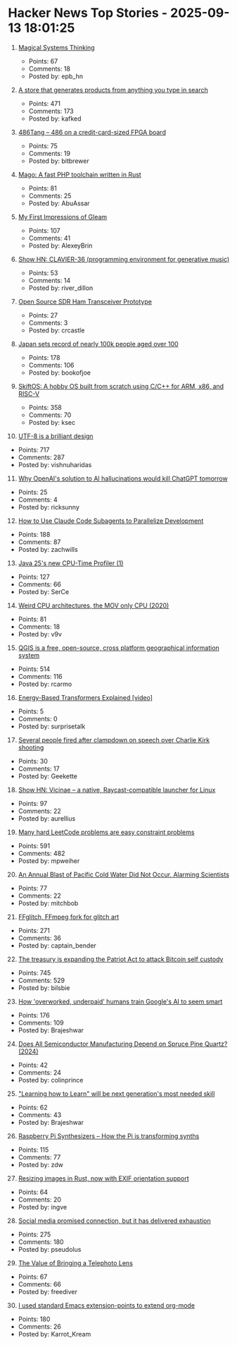 # Hacker News Top Stories - 2025-09-13 18:01:25

1. [Magical Systems Thinking](https://worksinprogress.co/issue/magical-systems-thinking/)
   - Points: 67
   - Comments: 18
   - Posted by: epb_hn

2. [A store that generates products from anything you type in search](https://anycrap.shop/)
   - Points: 471
   - Comments: 173
   - Posted by: kafked

3. [486Tang – 486 on a credit-card-sized FPGA board](https://nand2mario.github.io/posts/2025/486tang_486_on_a_credit_card_size_fpga_board/)
   - Points: 75
   - Comments: 19
   - Posted by: bitbrewer

4. [Mago: A fast PHP toolchain written in Rust](https://github.com/carthage-software/mago)
   - Points: 81
   - Comments: 25
   - Posted by: AbuAssar

5. [My First Impressions of Gleam](https://mtlynch.io/notes/gleam-first-impressions/)
   - Points: 107
   - Comments: 41
   - Posted by: AlexeyBrin

6. [Show HN: CLAVIER-36 (programming environment for generative music)](https://clavier36.com/p/LtZDdcRP3haTWHErgvdM)
   - Points: 53
   - Comments: 14
   - Posted by: river_dillon

7. [Open Source SDR Ham Transceiver Prototype](https://m17project.org/2025/08/18/first-linht-tests/)
   - Points: 27
   - Comments: 3
   - Posted by: crcastle

8. [Japan sets record of nearly 100k people aged over 100](https://www.bbc.com/news/articles/cd07nljlyv0o)
   - Points: 178
   - Comments: 106
   - Posted by: bookofjoe

9. [SkiftOS: A hobby OS built from scratch using C/C++ for ARM, x86, and RISC-V](https://skiftos.org)
   - Points: 358
   - Comments: 70
   - Posted by: ksec

10. [UTF-8 is a brilliant design](https://iamvishnu.com/posts/utf8-is-brilliant-design)
   - Points: 717
   - Comments: 287
   - Posted by: vishnuharidas

11. [Why OpenAI's solution to AI hallucinations would kill ChatGPT tomorrow](https://theconversation.com/why-openais-solution-to-ai-hallucinations-would-kill-chatgpt-tomorrow-265107)
   - Points: 25
   - Comments: 4
   - Posted by: ricksunny

12. [How to Use Claude Code Subagents to Parallelize Development](https://zachwills.net/how-to-use-claude-code-subagents-to-parallelize-development/)
   - Points: 188
   - Comments: 87
   - Posted by: zachwills

13. [Java 25's new CPU-Time Profiler (1)](https://mostlynerdless.de/blog/2025/06/11/java-25s-new-cpu-time-profiler-1/)
   - Points: 127
   - Comments: 66
   - Posted by: SerCe

14. [Weird CPU architectures, the MOV only CPU (2020)](https://justanotherelectronicsblog.com/?p=771)
   - Points: 81
   - Comments: 18
   - Posted by: v9v

15. [QGIS is a free, open-source, cross platform geographical information system](https://github.com/qgis/QGIS)
   - Points: 514
   - Comments: 116
   - Posted by: rcarmo

16. [Energy-Based Transformers Explained [video]](https://www.youtube.com/watch?v=LUQkWzjv2RM)
   - Points: 5
   - Comments: 0
   - Posted by: surprisetalk

17. [Several people fired after clampdown on speech over Charlie Kirk shooting](https://www.theguardian.com/us-news/2025/sep/13/charlie-kirk-shooting-people-fired-social-media)
   - Points: 30
   - Comments: 17
   - Posted by: Geekette

18. [Show HN: Vicinae – a native, Raycast-compatible launcher for Linux](https://github.com/vicinaehq/vicinae)
   - Points: 97
   - Comments: 22
   - Posted by: aurellius

19. [Many hard LeetCode problems are easy constraint problems](https://buttondown.com/hillelwayne/archive/many-hard-leetcode-problems-are-easy-constraint/)
   - Points: 591
   - Comments: 482
   - Posted by: mpweiher

20. [An Annual Blast of Pacific Cold Water Did Not Occur, Alarming Scientists](https://www.nytimes.com/2025/09/12/climate/pacific-cold-water-upwelling.html)
   - Points: 77
   - Comments: 22
   - Posted by: mitchbob

21. [FFglitch, FFmpeg fork for glitch art](https://ffglitch.org/gallery/)
   - Points: 271
   - Comments: 36
   - Posted by: captain_bender

22. [The treasury is expanding the Patriot Act to attack Bitcoin self custody](https://www.tftc.io/treasury-iexpanding-patriot-act/)
   - Points: 745
   - Comments: 529
   - Posted by: bilsbie

23. [How 'overworked, underpaid' humans train Google's AI to seem smart](https://www.theguardian.com/technology/2025/sep/11/google-gemini-ai-training-humans)
   - Points: 176
   - Comments: 109
   - Posted by: Brajeshwar

24. [Does All Semiconductor Manufacturing Depend on Spruce Pine Quartz? (2024)](https://www.construction-physics.com/p/does-all-semiconductor-manufacturing)
   - Points: 42
   - Comments: 24
   - Posted by: colinprince

25. ["Learning how to Learn" will be next generation's most needed skill](https://techxplore.com/news/2025-09-google-ai-scientist-generation-skill.html)
   - Points: 62
   - Comments: 43
   - Posted by: Brajeshwar

26. [Raspberry Pi Synthesizers – How the Pi is transforming synths](https://www.gearnews.com/raspberry-pi-synthesizers-how-the-pi-is-transforming-synths/)
   - Points: 115
   - Comments: 77
   - Posted by: zdw

27. [Resizing images in Rust, now with EXIF orientation support](https://alexwlchan.net/2025/create-thumbnail-is-exif-aware/)
   - Points: 64
   - Comments: 20
   - Posted by: ingve

28. [Social media promised connection, but it has delivered exhaustion](https://www.noemamag.com/the-last-days-of-social-media/)
   - Points: 275
   - Comments: 180
   - Posted by: pseudolus

29. [The Value of Bringing a Telephoto Lens](https://avidandrew.com/telephoto.html)
   - Points: 67
   - Comments: 66
   - Posted by: freediver

30. [I used standard Emacs extension-points to extend org-mode](https://edoput.it/2025/04/16/emacs-paradigm-shift.html)
   - Points: 180
   - Comments: 26
   - Posted by: Karrot_Kream

